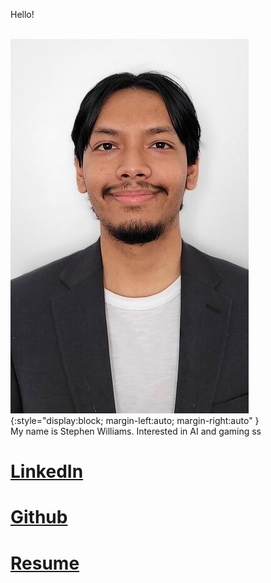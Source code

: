 

 Hello!
 
<br /> ![screenshot](me.jpg){:style="display:block; margin-left:auto; margin-right:auto" } <br />
 My name is Stephen Williams. Interested in AI and gaming ss
# [LinkedIn](https://www.linkedin.com/in/stephen-williams-7843271a3/)
# [Github](https://github.com/Svalentinow)
# [Resume](https://github.com/Svalentinow/svalentinow.github.io/blob/database/Stephen%20Williams_Resume_2023-1.pdf)

